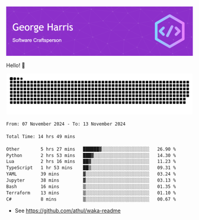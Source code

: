 ![img](./assets/github-header.png)

Hello! :wave:

<div align="center">
  <img  src="https://raw.githubusercontent.com/1999AZZAR/1999AZZAR/readme/resources/grid-snake.svg" alt="snake" />
</div>

<!--START_SECTION:waka-->

```txt
From: 07 November 2024 - To: 13 November 2024

Total Time: 14 hrs 49 mins

Other        5 hrs 27 mins   ██████▓░░░░░░░░░░░░░░░░░░   26.90 %
Python       2 hrs 53 mins   ███▓░░░░░░░░░░░░░░░░░░░░░   14.30 %
Lua          2 hrs 16 mins   ██▓░░░░░░░░░░░░░░░░░░░░░░   11.23 %
TypeScript   1 hr 53 mins    ██▒░░░░░░░░░░░░░░░░░░░░░░   09.31 %
YAML         39 mins         ▓░░░░░░░░░░░░░░░░░░░░░░░░   03.24 %
Jupyter      38 mins         ▓░░░░░░░░░░░░░░░░░░░░░░░░   03.13 %
Bash         16 mins         ▒░░░░░░░░░░░░░░░░░░░░░░░░   01.35 %
Terraform    13 mins         ▒░░░░░░░░░░░░░░░░░░░░░░░░   01.10 %
C#           8 mins          ▒░░░░░░░░░░░░░░░░░░░░░░░░   00.67 %
```

<!--END_SECTION:waka-->

- See <https://github.com/athul/waka-readme>
